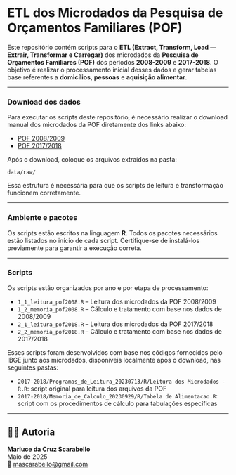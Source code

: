 # ETL dos Microdados da Pesquisa de Orçamentos Familiares (POF)

Este repositório contém scripts para o **ETL (Extract, Transform, Load — Extrair, Transformar e Carregar)** dos microdados da **Pesquisa de Orçamentos Familiares (POF)** dos períodos **2008-2009** e **2017-2018**. O objetivo é realizar o processamento inicial desses dados e gerar tabelas base referentes a **domicílios**, **pessoas** e **aquisição alimentar**.

---

### Download dos dados

Para executar os scripts deste repositório, é necessário realizar o download manual dos microdados da POF diretamente dos links abaixo:

- [POF 2008/2009](https://drive.google.com/drive/folders/1QLS0sRwo51Iybk0B-qtZXfrSL89xI89x?usp=drive_link)  
- [POF 2017/2018](https://drive.google.com/drive/folders/1sLQTUNtKr0KxnXpfhNFW8YzWXWUC9YiH?usp=drive_link)

Após o download, coloque os arquivos extraídos na pasta:

`data/raw/`

Essa estrutura é necessária para que os scripts de leitura e transformação funcionem corretamente.

---
### Ambiente e pacotes

Os scripts estão escritos na linguagem **R**.
Todos os pacotes necessários estão listados no início de cada script. Certifique-se de instalá-los previamente para garantir a execução correta.

---
### Scripts 

Os scripts estão organizados por ano e por etapa de processamento:

- `1_1_leitura_pof2008.R` – Leitura dos microdados da POF 2008/2009  
- `1_2_memoria_pof2008.R` – Cálculo e tratamento com base nos dados de 2008/2009  
- `2_1_leitura_pof2018.R` – Leitura dos microdados da POF 2017/2018  
- `2_2_memoria_pof2018.R` – Cálculo e tratamento com base nos dados de 2017/2018  

Esses scripts foram desenvolvidos com base nos códigos fornecidos pelo IBGE junto aos microdados, disponíveis localmente após o download, nas seguintes pastas:

- `2017-2018/Programas_de_Leitura_20230713/R/Leitura dos Microdados - R.R`: script original para leitura dos arquivos da POF  
- `2017-2018/Memoria_de_Calculo_20230929/R/Tabela de Alimentacao.R`: script com os procedimentos de cálculo para tabulações específicas

---

## 👩‍💻 Autoria

**Marluce da Cruz Scarabello**  
Maio de 2025  
📧 mascarabello@gmail.com